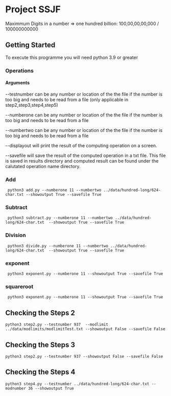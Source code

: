 # Project SSJF

Maximmum Digits in a number => one hundred billion: 100,00,00,00,000 / 100000000000

## Getting Started

To execute this programme you will need python 3.9 or greater

### Operations

#### Arguments

--testnumber can be any number or location of the the file if the number is too big and needs to be read from a file (only applicable in step2,step3,step4,step5)

--numberone can be any number or location of the the file if the number is too big and needs to be read from a file

--numbertwo can be any number or location of the the file if the number is too big and needs to be read from a file

--displayout will print the result of the computing operation on a screen.

--savefile will save the result of the computed operation in a txt file. This file is saved in results directory and computed result can be found under the calutated operation name directory.

### Add

```
 python3 add.py --numberone 11 --numbertwo ../data/hundred-long/624-char.txt --showoutput True --savefile True
```

### Subtract

```
 python3 subtract.py --numberone 11 --numbertwo ../data/hundred-long/624-char.txt  --showoutput True --savefile True
```

### Division

```
 python3 divide.py --numberone 11 --numbertwo ../data/hundred-long/624-char.txt  --showoutput True --savefile True
```

### exponent

```
 python3 exponent.py --numberone 11 --showoutput True --savefile True
```

### squareroot

```
 python3 exponent.py --numberone 11 --showoutput True --savefile True
```

## Checking the Steps 2

```
python3 step2.py --testnumber 937  --modlimit ../data/modlimits/modlimitTest.txt --showoutput False --savefile False
```

## Checking the Steps 3

```
python3 step2.py --testnumber 937 --showoutput False --savefile False
```

## Checking the Steps 4

```
python3 step4.py --testnumber ../data/hundred-long/624-char.txt --modnumber 36 --showoutput True
```
